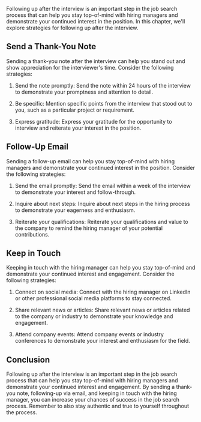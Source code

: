 
Following up after the interview is an important step in the job search process that can help you stay top-of-mind with hiring managers and demonstrate your continued interest in the position. In this chapter, we'll explore strategies for following up after the interview.

Send a Thank-You Note
---------------------

Sending a thank-you note after the interview can help you stand out and show appreciation for the interviewer's time. Consider the following strategies:

1. Send the note promptly: Send the note within 24 hours of the interview to demonstrate your promptness and attention to detail.

2. Be specific: Mention specific points from the interview that stood out to you, such as a particular project or requirement.

3. Express gratitude: Express your gratitude for the opportunity to interview and reiterate your interest in the position.

Follow-Up Email
---------------

Sending a follow-up email can help you stay top-of-mind with hiring managers and demonstrate your continued interest in the position. Consider the following strategies:

1. Send the email promptly: Send the email within a week of the interview to demonstrate your interest and follow-through.

2. Inquire about next steps: Inquire about next steps in the hiring process to demonstrate your eagerness and enthusiasm.

3. Reiterate your qualifications: Reiterate your qualifications and value to the company to remind the hiring manager of your potential contributions.

Keep in Touch
-------------

Keeping in touch with the hiring manager can help you stay top-of-mind and demonstrate your continued interest and engagement. Consider the following strategies:

1. Connect on social media: Connect with the hiring manager on LinkedIn or other professional social media platforms to stay connected.

2. Share relevant news or articles: Share relevant news or articles related to the company or industry to demonstrate your knowledge and engagement.

3. Attend company events: Attend company events or industry conferences to demonstrate your interest and enthusiasm for the field.

Conclusion
----------

Following up after the interview is an important step in the job search process that can help you stay top-of-mind with hiring managers and demonstrate your continued interest and engagement. By sending a thank-you note, following-up via email, and keeping in touch with the hiring manager, you can increase your chances of success in the job search process. Remember to also stay authentic and true to yourself throughout the process.
